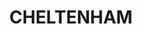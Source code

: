 ---
lastmod: '2025-04-06T06:05:20+00:00'
latitude: -33.755499
layout: suburb
longitude: 151.064176
postcode: '2119'
state: NSW
title: CHELTENHAM
url: /nsw/cheltenham/
---
